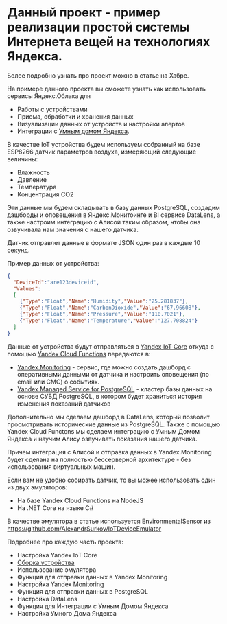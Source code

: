 # Данный проект - пример реализации простой системы Интернета вещей на технологиях Яндекса.

Более подробно узнать про проект можно в статье на Хабре.

На примере данного проекта вы сможете узнать как использовать сервисы Яндекс.Облака для
 - Работы с устройствами
 - Приема, обработки и хранения данных
 - Визуализации данных от устройств и настройки алертов
 - Интеграции с [Умным домом Яндекса](https://yandex.ru/alice/smart-home).

В качестве IoT устройства будем используем собранный на базе ESP8266 датчик параметров воздуха, измеряющий следующие величины:
 - Влажность
 - Давление
 - Температура
 - Концентрация CO2
 
Эти данные мы будем складывать в базу данных PostgreSQL, создадим дашборды и оповещения в Яндекс.Монитоинге и BI сервисе DataLens, а также настроим интеграцию с Алисой таким образом, чтобы она озвучивала нам значения с нашего датчика.
 
Датчик отправлет данные в формате JSON один раз в каждые 10 секунд.

Пример данных от устройства:
```json
{
  "DeviceId":"are123deviceid",
  "Values":
  [
    {"Type":"Float","Name":"Humidity","Value":"25.281837"},
    {"Type":"Float","Name":"CarbonDioxide","Value":"67.96608"},
    {"Type":"Float","Name":"Pressure","Value":"110.7021"},
    {"Type":"Float","Name":"Temperature","Value":"127.708824"}
  ]
}
```

Данные от устройства будут отправляться в [Yandex IoT Core](https://cloud.yandex.ru/services/iot-core) откуда с помощью [Yandex Cloud Functions](https://cloud.yandex.ru/services/functions) передаются в:
- [Yandex.Monitoring](https://cloud.yandex.ru/services/monitoring) - сервис, где можно создать дашборд с оперативными данными от датчика и настроить оповещения (по email или СМС) о событиях. 
- [Yandex Managed Service for PostgreSQL](https://cloud.yandex.ru/services/managed-postgresql) - кластер базы данных на основе СУБД PostgreSQL, в котором будет храниться история изменения показаний датчиков

Дополнительно мы сделаем дашборд в DataLens, который позволит просмотривать исторические данные из PostgreSQL.
Также с помощью Yandex Cloud Functons мы сделаем интеграцию с Умным Домом Яндекса и научим Алису озвучивать показания нашего датчика.

Причем интеграция с Алисой и отправка данных в Yandex.Monitoring будет сделана на полностью бессерверной архитектуре - без использования виртуальных машин.

Если вам не удобно собирать датчик, то вы можее использовать один из двух эмуляторов:
 - На базе Yandex Cloud Functions на NodeJS
 - На .NET Core на языке C#
 
В качестве эмулятора в статье используется EnvironmentalSensor из https://github.com/AlexandrSurkov/IoTDeviceEmulator

Подробнее про каждую часть проекта:
 - Настройка Yandex IoT Core
 - [Сборка устройства](https://github.com/AlexandrSurkov/YandexCloudAirMonitor/wiki/%D0%A1%D0%B1%D0%BE%D1%80%D0%BA%D0%B0-%D1%83%D1%81%D1%82%D1%80%D0%BE%D0%B9%D1%81%D1%82%D0%B2%D0%B0)
 - Использование эмулятора
 - Функция для отправки данных в Yandex Monitoring
 - Настройка Yandex Monitoring
 - Функция для отправки данных в PostgreSQL
 - Настройка DataLens
 - Функция для Интеграции с Умным Домом Яндекса
 - Настройка Умного Дома Яндекса

